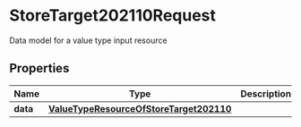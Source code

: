 

# StoreTarget202110Request

Data model for a value type input resource

## Properties

Name | Type | Description | Notes
------------ | ------------- | ------------- | -------------
**data** | [**ValueTypeResourceOfStoreTarget202110**](ValueTypeResourceOfStoreTarget202110.md) |  |  [optional]



